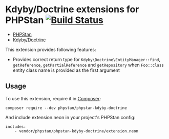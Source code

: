 # Kdyby/Doctrine extensions for PHPStan [![Build Status](https://travis-ci.org/Fuco1/phpstan-kdyby-doctrine.svg?branch=master)](https://travis-ci.org/Fuco1/phpstan-kdyby-doctrine)

* [PHPStan](https://github.com/phpstan/phpstan)
* [Kdyby/Doctrine](https://github.com/Kdyby/Doctrine)

This extension provides following features:

* Provides correct return type for `Kdyby\Doctrine\EntityManager::find`, `getReference`,  `getPartialReference` and `getRepository` when `Foo::class` entity class name is provided as the first argument

## Usage

To use this extension, require it in [Composer](https://getcomposer.org/):

```
composer require --dev phpstan/phpstan-kdyby-doctrine
```

And include extension.neon in your project's PHPStan config:

```
includes:
    - vendor/phpstan/phpstan-kdyby-doctrine/extension.neon
```
